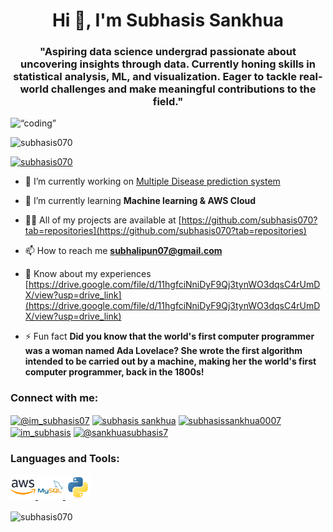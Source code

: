 <h1 align="center">Hi 👋, I'm Subhasis Sankhua</h1>
<h3 align="center">"Aspiring data science undergrad passionate about uncovering insights through data. Currently honing skills in statistical analysis, ML, and visualization. Eager to tackle real-world challenges and make meaningful contributions to the field."</h3>

<img align=“right” alt=“coding” width=“400” src=“https://user-images.githubusercontent.com/55389276/140866485-8fb1c876-9a8f-4d6a-98dc-08c4981eaf70.gif”>

<p align="left"> <img src="https://komarev.com/ghpvc/?username=subhasis070&label=Profile%20views&color=0e75b6&style=flat" alt="subhasis070" /> </p>

<p align="left"> <a href="https://github.com/ryo-ma/github-profile-trophy"><img src="https://github-profile-trophy.vercel.app/?username=subhasis070" alt="subhasis070" /></a> </p>

- 🔭 I’m currently working on [Multiple Disease prediction system](https://github.com/subhasis070/Multiple-Disease-prediction)

- 🌱 I’m currently learning **Machine learning & AWS Cloud**

- 👨‍💻 All of my projects are available at [https://github.com/subhasis070?tab=repositories](https://github.com/subhasis070?tab=repositories)

- 📫 How to reach me **subhalipun07@gmail.com**

- 📄 Know about my experiences [https://drive.google.com/file/d/11hgfciNniDyF9Qj3tynWO3dqsC4rUmDX/view?usp=drive_link](https://drive.google.com/file/d/11hgfciNniDyF9Qj3tynWO3dqsC4rUmDX/view?usp=drive_link)

- ⚡ Fun fact **Did you know that the world's first computer programmer was a woman named Ada Lovelace? She wrote the first algorithm intended to be carried out by a machine, making her the world's first computer programmer, back in the 1800s!**

<h3 align="left">Connect with me:</h3>
<p align="left">
<a href="https://twitter.com/@im_subhasis07" target="blank"><img align="center" src="https://raw.githubusercontent.com/rahuldkjain/github-profile-readme-generator/master/src/images/icons/Social/twitter.svg" alt="@im_subhasis07" height="30" width="40" /></a>
<a href="https://linkedin.com/in/subhasis sankhua" target="blank"><img align="center" src="https://raw.githubusercontent.com/rahuldkjain/github-profile-readme-generator/master/src/images/icons/Social/linked-in-alt.svg" alt="subhasis sankhua" height="30" width="40" /></a>
<a href="https://kaggle.com/subhasissankhua0007" target="blank"><img align="center" src="https://raw.githubusercontent.com/rahuldkjain/github-profile-readme-generator/master/src/images/icons/Social/kaggle.svg" alt="subhasissankhua0007" height="30" width="40" /></a>
<a href="https://instagram.com/im_subhasis" target="blank"><img align="center" src="https://raw.githubusercontent.com/rahuldkjain/github-profile-readme-generator/master/src/images/icons/Social/instagram.svg" alt="im_subhasis" height="30" width="40" /></a>
<a href="https://www.hackerrank.com/@sankhuasubhasis7" target="blank"><img align="center" src="https://raw.githubusercontent.com/rahuldkjain/github-profile-readme-generator/master/src/images/icons/Social/hackerrank.svg" alt="@sankhuasubhasis7" height="30" width="40" /></a>
</p>

<h3 align="left">Languages and Tools:</h3>
<p align="left"> <a href="https://aws.amazon.com" target="_blank" rel="noreferrer"> <img src="https://raw.githubusercontent.com/devicons/devicon/master/icons/amazonwebservices/amazonwebservices-original-wordmark.svg" alt="aws" width="40" height="40"/> </a> <a href="https://www.mysql.com/" target="_blank" rel="noreferrer"> <img src="https://raw.githubusercontent.com/devicons/devicon/master/icons/mysql/mysql-original-wordmark.svg" alt="mysql" width="40" height="40"/> </a> <a href="https://www.python.org" target="_blank" rel="noreferrer"> <img src="https://raw.githubusercontent.com/devicons/devicon/master/icons/python/python-original.svg" alt="python" width="40" height="40"/> </a> </p>

<p><img align="center" src="https://github-readme-stats.vercel.app/api/top-langs?username=subhasis070&show_icons=true&locale=en&layout=compact" alt="subhasis070" /></p>
